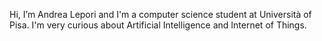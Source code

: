 Hi, I’m Andrea Lepori and I'm a computer science student at Università of Pisa.
I'm very curious about Artificial Intelligence and Internet of Things. 


